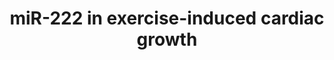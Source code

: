 ---
annotations:
- type: Pathway Ontology
  value: microRNA pathway
- type: Pathway Ontology
  value: regulatory pathway
- type: Cell Type Ontology
  value: cardiac muscle cell
authors:
- Khanspers
- AMTan
- Eweitz
description: miR-222 is necessary for exercise-induced cardiac growth and protects
  against pathological cardiac remodeling.  Proteins on this pathway have targeted
  assays available via the [https://assays.cancer.gov/available_assays?wp_id=WP3938
  CPTAC Assay Portal].
last-edited: 2021-12-22
organisms:
- Homo sapiens
redirect_from:
- /index.php/Pathway:WP3938
- /instance/WP3938
schema-jsonld:
- '@context': https://schema.org/
  '@id': https://wikipathways.github.io/pathways/WP3938.html
  '@type': Dataset
  creator:
    '@type': Organization
    name: WikiPathways
  description: miR-222 is necessary for exercise-induced cardiac growth and protects
    against pathological cardiac remodeling.  Proteins on this pathway have targeted
    assays available via the [https://assays.cancer.gov/available_assays?wp_id=WP3938
    CPTAC Assay Portal].
  keywords:
  - HIPK2
  - HIPK1
  - MIR222
  - HMBOX1
  - CDKN1B
  license: CC0
  name: miR-222 in exercise-induced cardiac growth
seo: CreativeWork
title: miR-222 in exercise-induced cardiac growth
wpid: WP3938
---